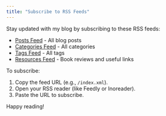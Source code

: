 ```yaml
---
title: "Subscribe to RSS Feeds"
---
```


Stay updated with my blog by subscribing to these RSS feeds:

- [Posts Feed](/index.xml) - All blog posts
- [Categories Feed](/categories/index.xml) - All categories
- [Tags Feed](/tags/index.xml) - All tags
- [Resources Feed](/resources/index.xml) - Book reviews and useful links

To subscribe:

1. Copy the feed URL (e.g., `/index.xml`).
2. Open your RSS reader (like Feedly or Inoreader).
3. Paste the URL to subscribe.

Happy reading! 